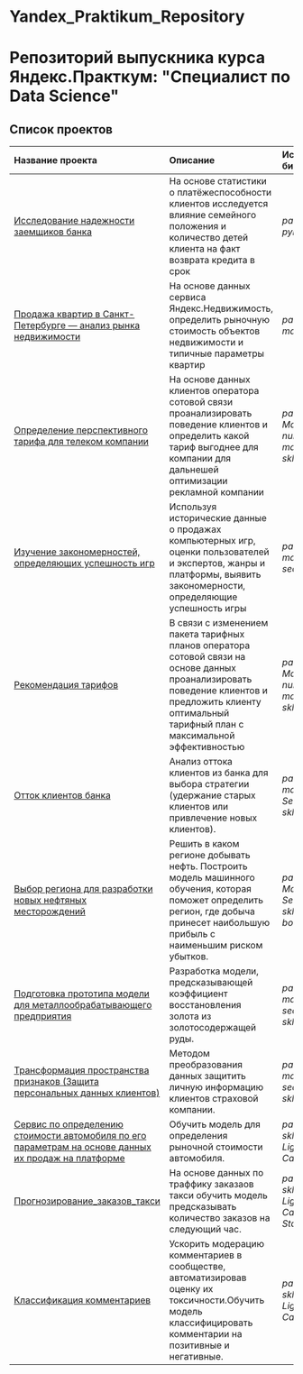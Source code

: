 # Yandex_Praktikum_Repository
#  Репозиторий  выпускника курса Яндекс.Практкум: "Специалист по Data Science" 


## Список проектов


| Название проекта | Описание | Используемые библиотеки | 
| :---------------------- | :---------------------- | :---------------------- |
| [Исследование надежности заемщиков банка](https://github.com/RakhmatulinRM/Yandex_Praktikum_Repository/blob/master/P1_%D0%90%D0%BD%D0%B0%D0%BB%D0%B8%D0%B7%20%D0%B4%D0%B0%D0%BD%D0%BD%D1%8B%D1%85_%20%D0%98%D1%81%D1%81%D0%BB%D0%B5%D0%B4%D0%BE%D0%B2%D0%B0%D0%BD%D0%B8%D0%B5%20%D0%BD%D0%B0%D0%B4%D1%91%D0%B6%D0%BD%D0%BE%D1%81%D1%82%D0%B8%20%D0%B7%D0%B0%D1%91%D0%BC%D1%89%D0%B8%D0%BA%D0%BE%D0%B2/P1_%D0%90%D0%BD%D0%B0%D0%BB%D0%B8%D0%B7%20%D0%B4%D0%B0%D0%BD%D0%BD%D1%8B%D1%85_%20%D0%98%D1%81%D1%81%D0%BB%D0%B5%D0%B4%D0%BE%D0%B2%D0%B0%D0%BD%D0%B8%D0%B5%20%D0%BD%D0%B0%D0%B4%D1%91%D0%B6%D0%BD%D0%BE%D1%81%D1%82%D0%B8%20%D0%B7%D0%B0%D1%91%D0%BC%D1%89%D0%B8%D0%BA%D0%BE%D0%B2.ipynb) | На основе статистики о платёжеспособности клиентов исследуется влияние семейного положения и количество детей клиента на факт возврата кредита в срок| *pandas, pymystem3* |
| [Продажа квартир в Санкт-Петербурге — анализ рынка недвижимости](https://github.com/RakhmatulinRM/My_cool_git_Hub/blob/master/PR1/Untitled14.ipynb) |На основе данных сервиса Яндекс.Недвижимость, определить рыночную стоимость объектов недвижимости и типичные параметры квартир | *pandas,  numpy, matplotlib* |
| [Определение перспективного тарифа для телеком компании](https://github.com/RakhmatulinRM/My_cool_git_Hub/blob/master/PR1/Untitled14.ipynb) |На основе данных клиентов оператора сотовой связи проанализировать поведение клиентов и определить какой тариф выгоднее для компании для дальнешей оптимизации рекламной компании| *pandas, Matplotlib, numpy, sciPy, math, seaborn, sklearn* |
| [Изучение закономерностей, определяющих успешность игр](https://github.com/RakhmatulinRM/My_cool_git_Hub/blob/master/PR1/Untitled14.ipynb) | Используя исторические данные о продажах компьютерных игр, оценки пользователей и экспертов, жанры и платформы, выявить закономерности, определяющие успешность игры | *pandas, numpy, matplotlib, seaborn, sciPy* |
| [Рекомендация тарифов](https://github.com/RakhmatulinRM/My_cool_git_Hub/blob/master/PR1/Untitled14.ipynb) |В связи с изменением пакета тарифных планов оператора сотовой связи  на основе данных  проанализировать поведение клиентов и предложить клиенту  оптимальный тарифный план с максимальной эффективностью | *pandas, Matplotlib, numpy, sciPy, math, seaborn, sklearn* |
| [Отток клиентов банка](https://github.com/RakhmatulinRM/My_cool_git_Hub/blob/master/PR1/Untitled14.ipynb) |Анализ оттока клиентов из банка для выбора стратегии (удержание старых клиентов или привлечение новых клиентов). | *pandas, numpy, matplotlib, Seaborn, SciPy, sklearn, math* |
| [Выбор региона для разработки новых нефтяных месторождений](https://github.com/RakhmatulinRM/My_cool_git_Hub/blob/master/PR1/Untitled14.ipynb) |Решить в каком регионе добывать нефть. Построить модель машинного обучения, которая поможет определить регион, где добыча принесет наибольшую прибыль с наименьшим риском убытков.| *pandas, numpy, Matplotlib, Seaborn, SciPy, sklearn, math, bootstrap* |
| [Подготовка прототипа модели для металлообрабатывающего предприятия](https://github.com/RakhmatulinRM/My_cool_git_Hub/blob/master/PR1/Untitled14.ipynb) |Разработка модели, предсказывающей коэффициент восстановления золота из золотосодержащей руды.| *pandas, numpy, matplotlib, seaborn, sciPy, sklearn, math* |
| [Трансформация пространства признаков (Защита персональных данных клиентов)](https://github.com/RakhmatulinRM/My_cool_git_Hub/blob/master/PR1/Untitled14.ipynb) |Методом преобразования данных защитить личную информацию клиентов страховой компании. | *pandas, numpy, matplotlib, seaborn, sciPy, sklearn* |
| [Сервис по определению cтоимости автомобиля по его параметрам на основе данных их продаж на платформе](https://github.com/RakhmatulinRM/My_cool_git_Hub/blob/master/PR1/Untitled14.ipynb) |Обучить модель для определения рыночной стоимости автомобиля.| *pandas, sklearn, numpy, LightGBM, CatBoost* |
| [Прогнозирование_заказов_такси](https://github.com/RakhmatulinRM/My_cool_git_Hub/blob/master/PR1/Untitled14.ipynb) |На основе данных по траффику заказаов такси обучить модель предсказывать количество заказов на следующий час. | *pandas, sklearn, numpy, LightGBM, CatBoost, StatsModels* |
| [Классификация комментариев](https://github.com/RakhmatulinRM/My_cool_git_Hub/blob/master/PR1/Untitled14.ipynb) |Ускорить модерацию комментариев в сообществе, автоматизировав оценку их токсичности.Обучить модель классифицировать комментарии на позитивные и негативные.| *pandas, sklearn, numpy, LightGBM, CatBoost, NLTK* |
